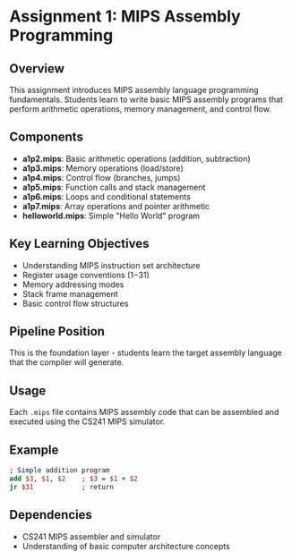 # Assignment 1: MIPS Assembly Programming

## Overview
This assignment introduces MIPS assembly language programming fundamentals. Students learn to write basic MIPS assembly programs that perform arithmetic operations, memory management, and control flow.

## Components
- **a1p2.mips**: Basic arithmetic operations (addition, subtraction)
- **a1p3.mips**: Memory operations (load/store)
- **a1p4.mips**: Control flow (branches, jumps)
- **a1p5.mips**: Function calls and stack management
- **a1p6.mips**: Loops and conditional statements
- **a1p7.mips**: Array operations and pointer arithmetic
- **helloworld.mips**: Simple "Hello World" program

## Key Learning Objectives
- Understanding MIPS instruction set architecture
- Register usage conventions ($1-$31)
- Memory addressing modes
- Stack frame management
- Basic control flow structures

## Pipeline Position
This is the foundation layer - students learn the target assembly language that the compiler will generate.

## Usage
Each `.mips` file contains MIPS assembly code that can be assembled and executed using the CS241 MIPS simulator.

## Example
```mips
; Simple addition program
add $3, $1, $2    ; $3 = $1 + $2
jr $31            ; return
```

## Dependencies
- CS241 MIPS assembler and simulator
- Understanding of basic computer architecture concepts

